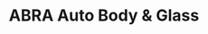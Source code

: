 ---
title: "ABRA Auto Body & Glass"
url: /rapid-city/abra-auto-body-und-glass/
shop: Autowerkstatt
---
